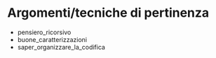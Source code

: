 # Argomenti/tecniche di pertinenza

 - pensiero_ricorsivo
 - buone_caratterizzazioni
 - saper_organizzare_la_codifica